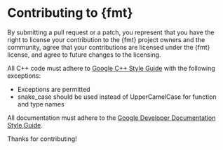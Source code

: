 Contributing to {fmt}
=====================

By submitting a pull request or a patch, you represent that you have the right
to license your contribution to the {fmt} project owners and the community,
agree that your contributions are licensed under the {fmt} license, and agree
to future changes to the licensing.

All C++ code must adhere to [Google C++ Style Guide](
https://google.github.io/styleguide/cppguide.html) with the following
exceptions:

* Exceptions are permitted
* snake_case should be used instead of UpperCamelCase for function and type
  names

All documentation must adhere to the [Google Developer Documentation Style
Guide](https://developers.google.com/style).

Thanks for contributing!
